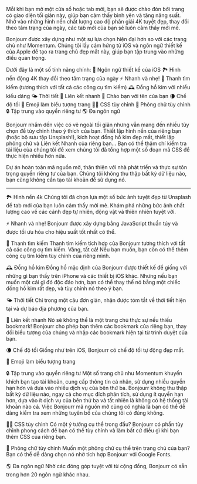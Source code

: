 Mỗi khi bạn mở một cửa sổ hoặc tab mới, bạn sẽ được chào đón bởi trang có giao diện tối giản này, giúp bạn cảm thấy bình yên và tăng năng suất. Nhờ vào những hình nền chất lượng cao độ phân giải 4K tuyệt đẹp, thay đổi theo tâm trạng của ngày, các tab mới của bạn sẽ luôn cảm thấy mới mẻ.

Bonjourr được xây dựng như một sự lựa chọn hiện đại hơn so với các trang chủ như Momentum. Chúng tôi lấy cảm hứng từ iOS và ngôn ngữ thiết kế của Apple để tạo ra trang chủ đẹp mắt này, giúp bạn tập trung vào những điều quan trọng.

Dưới đây là một số tính năng chính:
🍏 Ngôn ngữ thiết kế của iOS
🏞 Hình nền động 4K thay đổi theo tâm trạng của ngày
⚡️ Nhanh và nhẹ!
🔎 Thanh tìm kiếm (tương thích với tất cả các công cụ tìm kiếm)
🕰 Đồng hồ kim với nhiều kiểu dáng
🌤 Thời tiết
🔗 Liên kết nhanh
👋 Chào bạn với tên của bạn
🌘 Chế độ tối
🥖 Emoji làm biểu tượng trang
🧑‍💻 CSS tùy chỉnh
📝 Phông chữ tùy chỉnh
🔒 Tập trung vào quyền riêng tư
🌎 Đa ngôn ngữ

Bonjourr nhắm đến việc có vẻ ngoài tối giản nhưng vẫn mang đến nhiều tùy chọn để tùy chỉnh theo ý thích của bạn. Thiết lập hình nền của riêng bạn (hoặc bộ sưu tập Unsplash!), kích hoạt đồng hồ kim đẹp mắt, thiết lập phông chữ và Liên kết Nhanh của riêng bạn... Bạn có thể thậm chí kiểm tra tài liệu của chúng tôi để xem chúng tôi đã tổng hợp một số đoạn mã CSS để thực hiện nhiều hơn nữa.

Dự án hoàn toàn mã nguồn mở, thân thiện với nhà phát triển và thực sự tôn trọng quyền riêng tư của bạn. Chúng tôi không thu thập bất kỳ dữ liệu nào, bạn cũng không cần tạo tài khoản để sử dụng nó.

---

🏞 Hình nền 4k
Chúng tôi đã chọn lựa một số bức ảnh tuyệt đẹp từ Unsplash để tab mới của bạn luôn cảm thấy mới mẻ. Khám phá những bức ảnh chất lượng cao về các cảnh đẹp tự nhiên, động vật và thiên nhiên tuyệt vời.

⚡️ Nhanh và nhẹ!
Bonjourr được xây dựng bằng JavaScript thuần túy và được tối ưu hóa cho hiệu suất tốt nhất có thể.

🔎 Thanh tìm kiếm
Thanh tìm kiếm tích hợp của Bonjourr tương thích với tất cả các công cụ tìm kiếm. Vâng, tất cả! Nếu bạn muốn, bạn còn có thể thêm công cụ tìm kiếm tùy chỉnh của riêng mình.

🕰 Đồng hồ kim
Đồng hồ mặc định của Bonjourr được thiết kế để giống với những gì bạn thấy trên iPhone và các thiết bị iOS khác. Nhưng nếu bạn muốn một cái gì đó độc đáo hơn, bạn có thể thay thế nó bằng một chiếc đồng hồ kim rất đẹp, và tùy chỉnh nó theo ý bạn.

🌤 Thời tiết
Chỉ trong một câu đơn giản, nhận được tóm tắt về thời tiết hiện tại và dự báo địa phương của bạn.

🔗 Liên kết nhanh
Nó sẽ không thể là một trang chủ thực sự nếu thiếu bookmark! Bonjourr cho phép bạn thêm các bookmark của riêng bạn, thay đổi biểu tượng của chúng và nhập các bookmark hiện tại từ trình duyệt của bạn.

🌘 Chế độ tối
Giống như trên iOS, Bonjourr có chế độ tối tự động đẹp mắt.

🥖 Emoji làm biểu tượng trang

🔒 Tập trung vào quyền riêng tư
Một số trang chủ như Momentum khuyến khích bạn tạo tài khoản, cung cấp thông tin cá nhân, sử dụng nhiều quyền hạn hơn và dựa vào nhiều dịch vụ của bên thứ ba. Bonjourr không thu thập bất kỳ dữ liệu nào, ngay cả cho mục đích phân tích, sử dụng ít quyền hạn hơn, dựa vào ít dịch vụ của bên thứ ba và tất nhiên là không có hệ thống tài khoản nào cả. Việc Bonjourr mã nguồn mở cũng có nghĩa là bạn có thể dễ dàng kiểm tra xem những tuyên bố của chúng tôi có đúng không.

🧑‍💻 CSS tùy chỉnh
Có một ý tưởng cụ thể trong đầu? Bonjourr có phần tùy chỉnh phong cách để bạn có thể tùy chỉnh và làm bất cứ điều gì khi bạn thêm CSS của riêng bạn.

📝 Phông chữ tùy chỉnh
Muốn một phông chữ cụ thể trên trang chủ của bạn? Bạn có thể dễ dàng chọn nó nhờ tích hợp Bonjourr với Google Fonts.

🌎 Đa ngôn ngữ
Nhờ các đóng góp tuyệt vời từ cộng đồng, Bonjourr có sẵn trong hơn 20 ngôn ngữ khác nhau.
